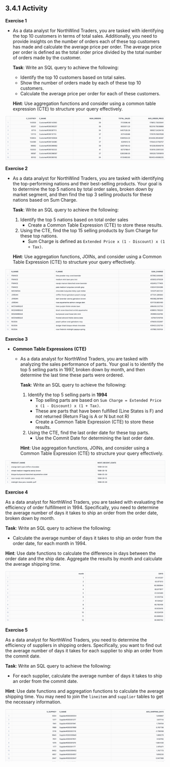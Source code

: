 ## 3.4.1 Activity 



**Exercise 1**

* As a data analyst for NorthWind Traders, you are tasked with identifying the top 10 customers in terms of total sales. Additionally, you need to provide insights on the number of orders each of these top customers has made and calculate the average price per order. The average price per order is defined as the total order price divided by the total number of orders made by the customer.

  

  **Task**: Write an SQL query to achieve the following:
  
  - Identify the top 10 customers based on total sales.
  - Show the number of orders made by each of these top 10 customers.
  - Calculate the average price per order for each of these customers.
  
  **Hint**: Use aggregation functions and consider using a common table expression (CTE) to structure your query effectively.

![image-20240703112731847](images/image-20240703112731847.png)

**Exercise 2**

* As a data analyst for NorthWind Traders, you are tasked with identifying the top-performing nations and their best-selling products. Your goal is to determine the top 5 nations by total order sales, broken down by market segment, and then find the top 3 selling products for these nations based on Sum Charge.
  
  **Task**: Write an SQL query to achieve the following:
  
  1. Identify the top 5 nations based on total order sales
     - Create a Common Table Expression (CTE) to store these results.
  2. Using the CTE, find the top 15 selling products by Sum Charge for these top nations.
     - Sum Charge is defined as `Extended Price x (1 - Discount) x (1 + Tax)`.
  
  **Hint**: Use aggregation functions, JOINs, and consider using a Common Table Expression (CTE) to structure your query effectively.

![image-20240703112412260](images/image-20240703112412260.png)



**Exercise 3**

* **Common Table Expressions (CTE)**
  * As a data analyst for NorthWind Traders, you are tasked with analyzing the sales performance of parts. Your goal is to identify the top 5 selling parts in 1997, broken down by month, and then determine the last time these parts were ordered.
    
    **Task**: Write an SQL query to achieve the following:
  
    1. Identify the top 5 selling parts in **1994**
       - Top selling parts are based on `Sum Charge = Extended Price x (1 - Discount) x (1 + Tax)`.
       - These are parts that have been fulfilled (Line States is F) and not returned (Return Flag is A or N but not R)
       - Create a Common Table Expression (CTE) to store these results.
    2. Using the CTE, find the last order date for these top parts.
       - Use the Commit Date for determining the last order date.
    
    **Hint**: Use aggregation functions, JOINs, and consider using a Common Table Expression (CTE) to structure your query effectively.

![image-20240703113723457](images/image-20240703113723457.png)



**Exercise 4**

As a data analyst for NorthWind Traders, you are tasked with evaluating the efficiency of order fulfillment in 1994. Specifically, you need to determine the average number of days it takes to ship an order from the order date, broken down by month.

**Task**: Write an SQL query to achieve the following:

- Calculate the average number of days it takes to ship an order from the order date, for each month in 1994.

**Hint**: Use date functions to calculate the difference in days between the order date and the ship date. Aggregate the results by month and calculate the average shipping time.

![image-20240703114044990](images/image-20240703114044990.png)

**Exercise 5**

As a data analyst for NorthWind Traders, you need to determine the efficiency of suppliers in shipping orders. Specifically, you want to find out the average number of days it takes for each supplier to ship an order from the commit date.

**Task**: Write an SQL query to achieve the following:

- For each supplier, calculate the average number of days it takes to ship an order from the commit date.

**Hint**: Use date functions and aggregation functions to calculate the average shipping time. You may need to join the `lineitem` and `supplier` tables to get the necessary information.

![image-20240703114316292](images/image-20240703114316292.png)

